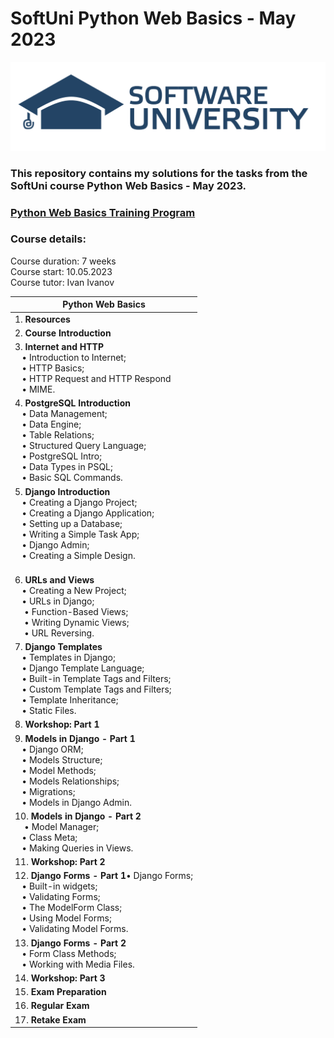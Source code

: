 # SoftUni Python Web Basics - May 2023

![image](SoftUni-Logo-Flat.png)

### This repository contains my solutions for the tasks from the SoftUni course Python Web Basics - May 2023.<br>

### [Python Web Basics Training Program](https://softuni.bg/trainings/4109/python-web-basics-may-2023)

### Course details:

Course duration: 7 weeks<br>
Course start: 10.05.2023<br>
Course tutor: Ivan Ivanov

| **Python Web Basics**                                                                                                                                                                                                                                                                                                                          |
|------------------------------------------------------------------------------------------------------------------------------------------------------------------------------------------------------------------------------------------------------------------------------------------------------------------------------------------------|
| 1. **Resources**                                                                                                                                                                                                                                                                                                                               |
| 2. **Course Introduction**                                                                                                                                                                                                                                                                                                                     |
| 3. **Internet and HTTP**<br>&nbsp;&nbsp;&nbsp;• Introduction to Internet;<br>&nbsp;&nbsp;&nbsp;• HTTP Basics;<br>&nbsp;&nbsp;&nbsp;• HTTP Request and HTTP Respond<br>&nbsp;&nbsp;&nbsp;• MIME.                                                                                                                                                |
| 4. **PostgreSQL Introduction**<br>&nbsp;&nbsp;&nbsp;• Data Management;<br>&nbsp;&nbsp;&nbsp;• Data Engine;<br>&nbsp;&nbsp;&nbsp;• Table Relations;<br>&nbsp;&nbsp;&nbsp;• Structured Query Language;<br>&nbsp;&nbsp;&nbsp;• PostgreSQL Intro;<br>&nbsp;&nbsp;&nbsp;• Data Types in PSQL;<br/>&nbsp;&nbsp;&nbsp;• Basic SQL Commands.           |
| 5. **Django Introduction**<br>&nbsp;&nbsp;&nbsp;• Creating a Django Project;<br>&nbsp;&nbsp;&nbsp;• Creating a Django Application;<br>&nbsp;&nbsp;&nbsp;• Setting up a Database;<br>&nbsp;&nbsp;&nbsp;• Writing a Simple Task App;<br>&nbsp;&nbsp;&nbsp;• Django Admin;<br>&nbsp;&nbsp;&nbsp;• Creating a Simple Design.<br>&nbsp;&nbsp;&nbsp; |
| 6. **URLs and Views**<br>&nbsp;&nbsp;&nbsp;• Creating a New Project;<br>&nbsp;&nbsp;&nbsp;• URLs in Django;<br>&nbsp;&nbsp;&nbsp; • Function-Based Views; <br>&nbsp;&nbsp;&nbsp; • Writing Dynamic Views;<br>&nbsp;&nbsp;&nbsp; • URL Reversing.                                                                                               |
| 7. **Django Templates**<br>&nbsp;&nbsp;&nbsp;• Templates in Django;<br>&nbsp;&nbsp;&nbsp;• Django Template Language;<br>&nbsp;&nbsp;&nbsp;• Built-in Template Tags and Filters;<br>&nbsp;&nbsp;&nbsp;• Custom Template Tags and Filters;<br>&nbsp;&nbsp;&nbsp;• Template Inheritance;<br>&nbsp;&nbsp;&nbsp;• Static Files.                     |
| 8. **Workshop: Part 1**                                                                                                                                                                                                                                                                                                                        | 
| 9. **Models in Django - Part 1**<br>&nbsp;&nbsp;&nbsp;• Django ORM;<br>&nbsp;&nbsp;&nbsp;• Models Structure;<br>&nbsp;&nbsp;&nbsp;• Model Methods;<br>&nbsp;&nbsp;&nbsp;• Models Relationships;<br>&nbsp;&nbsp;&nbsp;• Migrations;<br>&nbsp;&nbsp;&nbsp;• Models in Django Admin.                                                              |
| 10. **Models in Django - Part 2**<br>&nbsp;&nbsp;&nbsp; • Model Manager;<br>&nbsp;&nbsp;&nbsp;• Class Meta;<br>&nbsp;&nbsp;&nbsp;• Making Queries in Views.                                                                                                                                                                                    |
| 11. **Workshop: Part 2**                                                                                                                                                                                                                                                                                                                       |
| 12. **Django Forms - Part 1**• Django Forms;<br>&nbsp;&nbsp;&nbsp;• Built-in widgets;<br>&nbsp;&nbsp;&nbsp;• Validating Forms;<br>&nbsp;&nbsp;&nbsp;• The ModelForm Class;<br>&nbsp;&nbsp;&nbsp;• Using Model Forms;<br>&nbsp;&nbsp;&nbsp;• Validating Model Forms.                                                                            |
| 13. **Django Forms - Part 2**<br>&nbsp;&nbsp;&nbsp;• Form Class Methods;<br>&nbsp;&nbsp;&nbsp;• Working with Media Files.                                                                                                                                                                                                                      |
| 14. **Workshop: Part 3**                                                                                                                                                                                                                                                                                                                       |
| 15. **Exam Preparation**                                                                                                                                                                                                                                                                                                                       |
| 16. **Regular Exam**                                                                                                                                                                                                                                                                                                                           |
| 17. **Retake Exam**                                                                                                                                                                                                                                                                                                                            |
